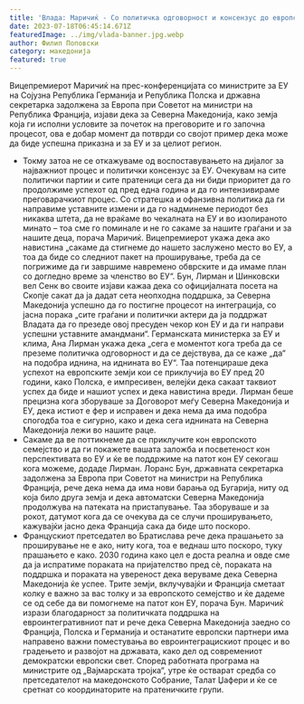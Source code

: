 ```yaml
---
title: 'Влада: Маричиќ - Со политичка одговорност и консензус до европската цел, не смееме да се вратиме во чекалната на ЕУ - 17 ЈУЛИ 2023'
date: 2023-07-18T06:45:14.671Z
featuredImage: ../img/vlada-banner.jpg.webp
author: Филип Поповски
category: македонија
featured: true
---
```

Вицепремиерот Маричиќ на прес-конференцијата со министрите за ЕУ на Сојузна Република Германија и Република Полска и државна секретарка задолжена за Европа при Советот на министри на Република Франција, изјави дека за Северна Македонија, како земја која ги исполни условите за почеток на преговорите и го започна процесот, ова е добар момент да потврди со својот пример дека може да биде успешна приказна и за ЕУ и за целиот регион.
- Токму затоа не се откажуваме од воспоставувањето на дијалог за најважниот процес и политички консензус за ЕУ. Очекувам на сите политички партии и сите пратеници сега да ни биди приоритет да го продолжиме успехот од пред една година и да го интензивираме преговарачкиот процес. Со стратешка и офанзивна политика да ги направиме уставните измени и да го надминеме периодот без никаква штета, да не враќаме во чекалната на ЕУ и во изолираното минато – тоа сме го поминале и не го сакаме за нашите граѓани и за нашите деца, порача Маричиќ.
Вицепремиерот укажа дека ако навистина „сакаме да стигнеме до нашето заслужено место во ЕУ, а тоа да биде со следниот пакет на проширување, треба да се погрижиме да ги завршиме навремено обврските и да имаме план со догледно време за членство во ЕУ“.
Бун, Лирман и Шинковски вел Сенк во своите изјави кажаа дека со официјалната посета на Скопје сакат да ја дадат сета неопходна поддршка, за Северна Македонија успешно да го постигне процесот на интеграција, со јасна порака „сите граѓани и политички актери да ја поддржат Владата да го презеде овој пресуден чекор кон ЕУ и да ги направи успешни уставните амандмани“.
Германската министерка за ЕУ и клима, Ана Лирман укажа дека „сега е моментот кога треба да се преземе политичка одговорност и да се дејствува, да се каже „да“ на подобра иднина, на иднината во ЕУ“. Таа потенцираше дека успехот на европските земји кои се приклучија во ЕУ пред 20 години, како Полска, е импресивен, велејќи дека сакаат таквиот успех да биде и нашиот успех и дека навистина вреди.
Лирман беше прецизна кога зборуваше за Договорот меѓу Северна Македонија и ЕУ, дека истиот е фер и исправен и дека нема да има подобра спогодба тоа е сигурно, како и дека сега иднината на Северна Македонија лежи во нашите раце.
- Сакаме да ве поттикнеме да се приклучите кон европското семејство и да ги покажете вашата заложба и посветеност кон перспективата во ЕУ и ќе ве поддржиме на патот кон ЕУ секогаш кога можеме, додаде Лирман.
Лоранс Бун, државната секретарка задолжена за Европа при Советот на министри на Република Франција, рече дека нема да има нови барања од Бугарија, ниту од која било друга земја и дека автоматски Северна Македонија продолжува на патеката на пристапување.
Таа зборуваше и за рокот, датумот кога да се очекува да се случи проширувањето, кажувајќи јасно дека Франција сака да биде што поскоро.
- Францускиот претседател во Братислава рече дека прашањето за проширување не е ако, ниту кога, тоа е веднаш што поскоро, туку прашањето е како. 2030 година како цел е доста реална и овде сме да ја испратиме пораката на пријателство пред сè, пораката на поддршка и пораката на увереност дека веруваме дека Северна Македонија ќе успее. Трите земји, вклучувајќи и Франција сметаат колку е важно за вас толку и за европското семејство и ќе дадеме се од себе да ви помогнеме на патот кон ЕУ, порача Бун.
Маричиќ изрази благодарност за политичката поддршка на евроинтегративниот пат и рече дека Северна Македонија заедно со Франција, Полска и Германија и останатите европски партнери има направено важни поместувања во евроинтеграцискиот процес и во градењето и развојот на државата, како дел од современиот демократски европски свет.
Според работната програма на министрите од „Вајмарската тројка“, утре ќе остварат средба со претседателот на македонското Собрание, Талат Џафери и ќе се сретнат со координаторите на пратеничките групи.
 
